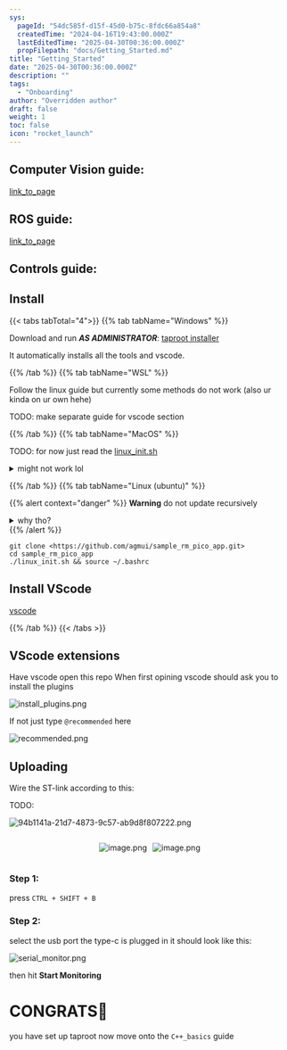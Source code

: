 ```yaml
---
sys:
  pageId: "54dc585f-d15f-45d0-b75c-8fdc66a854a8"
  createdTime: "2024-04-16T19:43:00.000Z"
  lastEditedTime: "2025-04-30T00:36:00.000Z"
  propFilepath: "docs/Getting_Started.md"
title: "Getting_Started"
date: "2025-04-30T00:36:00.000Z"
description: ""
tags:
  - "Onboarding"
author: "Overridden author"
draft: false
weight: 1
toc: false
icon: "rocket_launch"
---
```


## Computer Vision guide:

[link_to_page](86d45bc0-388b-4d26-8848-44f255f73d0e)

## ROS guide:

[link_to_page](3c76c1de-ec8f-46d6-8b0a-294005edc2d5)

## Controls guide:

## Install

{{< tabs tabTotal="4">}}
{{% tab tabName="Windows" %}}

Download and run _**AS ADMINISTRATOR**_: [taproot installer](https://github.com/Thornbots/TeachingFreshies/releases/tag/1.0)

It automatically installs all the tools and vscode.

{{% /tab %}}
{{% tab tabName="WSL" %}}

Follow the linux guide but currently some methods do not work (also ur kinda on ur own hehe)

TODO: make separate guide for vscode section

{{% /tab %}}
{{% tab tabName="MacOS" %}}

TODO: for now just read the [linux_init.sh](https://github.com/agmui/sample_rm_pico_app/blob/main/linux_init.sh)

<details>
<summary>might not work lol</summary>

`brew install libusb pkg-config`

Next install: [vscode](https://code.visualstudio.com/Download)

</details>

{{% /tab %}}
{{% tab tabName="Linux (ubuntu)" %}}

{{% alert context="danger" %}}
**Warning** do not update recursively
<details>
<summary>why tho?</summary>
There are some submodules that may go on for a while (like tinyusb) and I highly
recommend you don't need to get them.
If you want to see what submodules I update just look in `linux_init.sh`
</details>
{{% /alert %}}

```shell
git clone <https://github.com/agmui/sample_rm_pico_app.git>
cd sample_rm_pico_app
./linux_init.sh && source ~/.bashrc
```

## Install VScode

[vscode](https://code.visualstudio.com/Download)

{{% /tab %}}
{{< /tabs >}}

## VScode extensions

Have vscode open this repo
When first opining vscode should ask you to install the plugins

![install_plugins.png](https://prod-files-secure.s3.us-west-2.amazonaws.com/d518164a-d88e-44d1-a4ee-3adb3bd8bce0/89bd30f0-1825-4e77-867b-0a41ce370880/install_plugins.png?X-Amz-Algorithm=AWS4-HMAC-SHA256&X-Amz-Content-Sha256=UNSIGNED-PAYLOAD&X-Amz-Credential=ASIAZI2LB4663SQMIG6S%2F20250613%2Fus-west-2%2Fs3%2Faws4_request&X-Amz-Date=20250613T140839Z&X-Amz-Expires=3600&X-Amz-Security-Token=IQoJb3JpZ2luX2VjEC0aCXVzLXdlc3QtMiJGMEQCIGjHr0leIlFGlr21%2BpIQUvN5Wf%2BymQqTwxgKnkGbZpG6AiAhHW3hP6wMFEnlar8vGnxWeYhY%2FhLiMtRH1EGQyFWS4Cr%2FAwgWEAAaDDYzNzQyMzE4MzgwNSIMM97ycAozt5QL%2BkL3KtwDp5m7zGCN6WSagMlDKPWKZa%2Bzs17UEqxIxjP4FcKdoGSIbJutOGfFdJ3AM2%2B8VqS6YubxyYvncJW7LtZWQL0rlaUDFoOeSaQZh67UhdIjxfds9F%2FoqCM1QNlMhZKxyxcLZ%2F2h%2Fc4TVy4p5wOTXJOumJk79mNAjEHlTBm0F3u6KtniBpGx8e6W45avLD87ea3xWwED7rQ4cs%2FZJb7ERlDQnDL3oAGSfZTq%2FfajVJwtHjZEwVQDFylEJZugj8HRuiwOXFZQC9owm%2B4iYLL3jzoREOhQdU2B7v2kup3wusbzgKUAenTgTcgVCGN2VUsVbO5lfClyE5hoc5fnZGhQqgY0A%2Bgbpnt0xjSqYv86kk8Hc583b%2Fmg5XohKkxLPCHqv2OZ09ojFyps1kXrzhp65U9Nuj%2FgXnrtTPukXYNfOzsXr4XvdH2%2FPY28aU7Vz350ETg8zqu4hmGQj1ykYct%2BibMJuOFEqzS2ZUyPGocH6DRv2ScOyPcxgsIoBIVrl%2BV%2FXeJSVRWJOTg3IKhrKrfXuWHQkHK5jJd4J1%2FvJLZrb12AnY2xshbvOZEDB%2BahvqFBK3vbhELjb%2BG7tS7TInEjQ974bfIrAX2uby9Uin3xOR%2F8WH0xpB%2BDJWL9B%2BuqEYQw7LmwwgY6pgHpZyyV%2B8vfFAvTxedWdGVXkZBQ5vCnYn3Azc5fEWFZ1Co3Cm1PMaQWcA0iVpulg32QLVCnlUNOnxlPdXmCm8sKr5CHLjTX%2BR5kU0LlZkeZLnuKnDHnvDQ9h6%2Bimcf3DfHptbWLSm8jb4ZaFF8Ekgg1sNUydO5sOxfsNQ0CpzB8Xm2i93QiJpKH7VVWGjeoJjHwjtctu9XIqVd%2F4TGiqtKQu0l7mKLF&X-Amz-Signature=a1ec41c17a2c313cd6437c4ecec8e984fdc0b87b2cfbe3ca045f7c15732042d7&X-Amz-SignedHeaders=host&x-amz-checksum-mode=ENABLED&x-id=GetObject)

If not just type `@recommended` here  

![recommended.png](https://prod-files-secure.s3.us-west-2.amazonaws.com/d518164a-d88e-44d1-a4ee-3adb3bd8bce0/61e661e9-5d85-4dfc-be0d-8d2097a5e793/recommended.png?X-Amz-Algorithm=AWS4-HMAC-SHA256&X-Amz-Content-Sha256=UNSIGNED-PAYLOAD&X-Amz-Credential=ASIAZI2LB4663SQMIG6S%2F20250613%2Fus-west-2%2Fs3%2Faws4_request&X-Amz-Date=20250613T140839Z&X-Amz-Expires=3600&X-Amz-Security-Token=IQoJb3JpZ2luX2VjEC0aCXVzLXdlc3QtMiJGMEQCIGjHr0leIlFGlr21%2BpIQUvN5Wf%2BymQqTwxgKnkGbZpG6AiAhHW3hP6wMFEnlar8vGnxWeYhY%2FhLiMtRH1EGQyFWS4Cr%2FAwgWEAAaDDYzNzQyMzE4MzgwNSIMM97ycAozt5QL%2BkL3KtwDp5m7zGCN6WSagMlDKPWKZa%2Bzs17UEqxIxjP4FcKdoGSIbJutOGfFdJ3AM2%2B8VqS6YubxyYvncJW7LtZWQL0rlaUDFoOeSaQZh67UhdIjxfds9F%2FoqCM1QNlMhZKxyxcLZ%2F2h%2Fc4TVy4p5wOTXJOumJk79mNAjEHlTBm0F3u6KtniBpGx8e6W45avLD87ea3xWwED7rQ4cs%2FZJb7ERlDQnDL3oAGSfZTq%2FfajVJwtHjZEwVQDFylEJZugj8HRuiwOXFZQC9owm%2B4iYLL3jzoREOhQdU2B7v2kup3wusbzgKUAenTgTcgVCGN2VUsVbO5lfClyE5hoc5fnZGhQqgY0A%2Bgbpnt0xjSqYv86kk8Hc583b%2Fmg5XohKkxLPCHqv2OZ09ojFyps1kXrzhp65U9Nuj%2FgXnrtTPukXYNfOzsXr4XvdH2%2FPY28aU7Vz350ETg8zqu4hmGQj1ykYct%2BibMJuOFEqzS2ZUyPGocH6DRv2ScOyPcxgsIoBIVrl%2BV%2FXeJSVRWJOTg3IKhrKrfXuWHQkHK5jJd4J1%2FvJLZrb12AnY2xshbvOZEDB%2BahvqFBK3vbhELjb%2BG7tS7TInEjQ974bfIrAX2uby9Uin3xOR%2F8WH0xpB%2BDJWL9B%2BuqEYQw7LmwwgY6pgHpZyyV%2B8vfFAvTxedWdGVXkZBQ5vCnYn3Azc5fEWFZ1Co3Cm1PMaQWcA0iVpulg32QLVCnlUNOnxlPdXmCm8sKr5CHLjTX%2BR5kU0LlZkeZLnuKnDHnvDQ9h6%2Bimcf3DfHptbWLSm8jb4ZaFF8Ekgg1sNUydO5sOxfsNQ0CpzB8Xm2i93QiJpKH7VVWGjeoJjHwjtctu9XIqVd%2F4TGiqtKQu0l7mKLF&X-Amz-Signature=0d069109f62982376cd830ba13e3acdddbfff4ae5e965bfa13f6e7b38984d65f&X-Amz-SignedHeaders=host&x-amz-checksum-mode=ENABLED&x-id=GetObject)

## Uploading

Wire the ST-link according to this:

TODO:

![94b1141a-21d7-4873-9c57-ab9d8f807222.png](https://prod-files-secure.s3.us-west-2.amazonaws.com/d518164a-d88e-44d1-a4ee-3adb3bd8bce0/e5fad17d-ab82-4300-9f4c-505ab4b1202c/94b1141a-21d7-4873-9c57-ab9d8f807222.png?X-Amz-Algorithm=AWS4-HMAC-SHA256&X-Amz-Content-Sha256=UNSIGNED-PAYLOAD&X-Amz-Credential=ASIAZI2LB4663SQMIG6S%2F20250613%2Fus-west-2%2Fs3%2Faws4_request&X-Amz-Date=20250613T140839Z&X-Amz-Expires=3600&X-Amz-Security-Token=IQoJb3JpZ2luX2VjEC0aCXVzLXdlc3QtMiJGMEQCIGjHr0leIlFGlr21%2BpIQUvN5Wf%2BymQqTwxgKnkGbZpG6AiAhHW3hP6wMFEnlar8vGnxWeYhY%2FhLiMtRH1EGQyFWS4Cr%2FAwgWEAAaDDYzNzQyMzE4MzgwNSIMM97ycAozt5QL%2BkL3KtwDp5m7zGCN6WSagMlDKPWKZa%2Bzs17UEqxIxjP4FcKdoGSIbJutOGfFdJ3AM2%2B8VqS6YubxyYvncJW7LtZWQL0rlaUDFoOeSaQZh67UhdIjxfds9F%2FoqCM1QNlMhZKxyxcLZ%2F2h%2Fc4TVy4p5wOTXJOumJk79mNAjEHlTBm0F3u6KtniBpGx8e6W45avLD87ea3xWwED7rQ4cs%2FZJb7ERlDQnDL3oAGSfZTq%2FfajVJwtHjZEwVQDFylEJZugj8HRuiwOXFZQC9owm%2B4iYLL3jzoREOhQdU2B7v2kup3wusbzgKUAenTgTcgVCGN2VUsVbO5lfClyE5hoc5fnZGhQqgY0A%2Bgbpnt0xjSqYv86kk8Hc583b%2Fmg5XohKkxLPCHqv2OZ09ojFyps1kXrzhp65U9Nuj%2FgXnrtTPukXYNfOzsXr4XvdH2%2FPY28aU7Vz350ETg8zqu4hmGQj1ykYct%2BibMJuOFEqzS2ZUyPGocH6DRv2ScOyPcxgsIoBIVrl%2BV%2FXeJSVRWJOTg3IKhrKrfXuWHQkHK5jJd4J1%2FvJLZrb12AnY2xshbvOZEDB%2BahvqFBK3vbhELjb%2BG7tS7TInEjQ974bfIrAX2uby9Uin3xOR%2F8WH0xpB%2BDJWL9B%2BuqEYQw7LmwwgY6pgHpZyyV%2B8vfFAvTxedWdGVXkZBQ5vCnYn3Azc5fEWFZ1Co3Cm1PMaQWcA0iVpulg32QLVCnlUNOnxlPdXmCm8sKr5CHLjTX%2BR5kU0LlZkeZLnuKnDHnvDQ9h6%2Bimcf3DfHptbWLSm8jb4ZaFF8Ekgg1sNUydO5sOxfsNQ0CpzB8Xm2i93QiJpKH7VVWGjeoJjHwjtctu9XIqVd%2F4TGiqtKQu0l7mKLF&X-Amz-Signature=fed5ba46d6632d5a901558dc8a2f1a2cc68a0ccf16827ef8546f2c5e91a97fc8&X-Amz-SignedHeaders=host&x-amz-checksum-mode=ENABLED&x-id=GetObject)

<div style="display: flex;flex-direction: row; column-gap:10px; max-width: 630px;justify-content: center;">
<div>

![image.png](https://prod-files-secure.s3.us-west-2.amazonaws.com/d518164a-d88e-44d1-a4ee-3adb3bd8bce0/210ecb78-1116-4d7b-b9b7-2292f66fa2c2/image.png?X-Amz-Algorithm=AWS4-HMAC-SHA256&X-Amz-Content-Sha256=UNSIGNED-PAYLOAD&X-Amz-Credential=ASIAZI2LB4664TJT6DGI%2F20250613%2Fus-west-2%2Fs3%2Faws4_request&X-Amz-Date=20250613T140844Z&X-Amz-Expires=3600&X-Amz-Security-Token=IQoJb3JpZ2luX2VjECwaCXVzLXdlc3QtMiJHMEUCIQDkOQCYCImcGMejDI5w7PfqsN%2F7gwGLDkpU2%2FAWtsNRhwIgM3gondBzDnAy89neWm3FuRqZ78K%2F8xVjGAEvKf6cq38q%2FwMIFRAAGgw2Mzc0MjMxODM4MDUiDMWXZyyzS6YolaZVEircA2Zdl0l19jj0s7A2Qc0KKW848FjyoqOk%2BD83BohLmWASvu%2FONqCmlhvIl5jZdEaflzCmyno%2BgxEO%2Ft%2FPqjpbujd6w3Xpz4o648YzCtholvv%2FUmyWO3iOe27%2FYRx4T2L4mPRGcGtzuXYpRULeLHB2dR0PcjjyuF%2FQgFvAsXM9Sl3Wyx%2FMVfXtUhHwAOJKBnLxoADoLvGsXjJlm4X22xe3zt3h%2FKZkYsuCG59ksegFRxj9O4nUVKhOhwqsWD4KfJITvK%2FSk%2FAr6494PzDgkLAIrdFAp7AXi0xeLADvPa8VAkkzh2GzhEVtXxrVmnn02JsIeRkXjLo5GezSKmv3OO8XpojoVbpYEY4uJCOPK6zoroJhXc5dW5q2gF4FPB%2BBvS4eisCo71hcMW4d6p2jlF%2FWjQQwj%2BDawAFx1uwe%2FS2kYrXZOALYuYqomm3inkZwdieoPOfKfmu1cjgCqJfaQLOehVP6mlyuiDyAqYTM00XSKOzA%2FvN0gsIvA4Q7yqCtvYtpdOQwXOweE1Esp38a5bClWR6u8MM0cqxNOMfjFyALZ6tKXCQ81spl547J4%2FQ5JkLNN0ovi8rM2PrkD2%2BMtNlCwCVJRm%2FzQ1I0%2BJNbrhG6d%2FH4eFxxPXkYysLe9CtTMK6psMIGOqUBrCMN0gjoqxfePN3%2B%2FcN3iNE0Epjmj700QlvIhwmNpZtA4zLexxCVOJuKzKwWwKVQUqvfGa%2F%2FlQ1Dc%2FNAMdply5XBTz7nTI3y%2B5zC%2BcsZMwYwScGDMhuhi%2FAhxrJU5q3FVhgPuVET8RGuQZ0fZQTgc5zxVRvu%2B5s7TwahFQ3nas77x2Kc2D8cNWo%2Fdjg%2F%2Fizc1DLdZGZeHTqGPth9HDuovKg%2BjHis&X-Amz-Signature=c91ccbc8a2f5997b8cc6fc7be49f12a97cc4c1977e0cef454864d9afb74f16d5&X-Amz-SignedHeaders=host&x-amz-checksum-mode=ENABLED&x-id=GetObject)

</div>
<div>

![image.png](https://prod-files-secure.s3.us-west-2.amazonaws.com/d518164a-d88e-44d1-a4ee-3adb3bd8bce0/33a0fd0f-8ca6-4a86-8e09-26e95ded1fff/image.png?X-Amz-Algorithm=AWS4-HMAC-SHA256&X-Amz-Content-Sha256=UNSIGNED-PAYLOAD&X-Amz-Credential=ASIAZI2LB4665FXVNKSG%2F20250613%2Fus-west-2%2Fs3%2Faws4_request&X-Amz-Date=20250613T140845Z&X-Amz-Expires=3600&X-Amz-Security-Token=IQoJb3JpZ2luX2VjECwaCXVzLXdlc3QtMiJGMEQCIB5c9ZKfkq1QyxI8DG1fAtmlAzqIQ%2FWSzZyPI2TZCiO%2FAiBTRo2W2DRzY%2F4z6fXYh2TxOwXcBxZ6KBkY7G7MgLscuyr%2FAwgVEAAaDDYzNzQyMzE4MzgwNSIM6gkNJg3vcEJc3NPYKtwDHLr6FBO1cDWzXi7c8BFH7gmhnjJ59bUPGhCtdSRtU7ejfah4frfFpPh19sPw8fE%2BoGWe63pXaoY7hZk%2FaoYAmWtLSmhIYUm46xMOU%2BMygFYqvmN4Glv9KtKOv1CcvgacaTMcKBXapEwjnYZ2pqT9nvrZt1GZ2kMbVD5uiv6dWgv6JidCNZuMlbaOSHv67vTcVsPLpoJFHIDcS5S%2BNwnlYyWtKBO7to7oMt9Ndmy7i6WKfENhI%2BiVt5XReltLoDOm%2BoGAc44wOleKQKEgt5ytMs%2B%2FDZeauPWtDZOV%2BW1hKNe7gk1w3ys7xd4hrpgxTql3n%2BewhCr2UDSc4JzIfdtTHGVX%2Bl5X2R2TaKmk%2BJDNB0HKo4J%2BUfYZaEyaJEGCjPeKfsMwtfICEn9VQnFa6BU6Qj%2BlUcUefYHF7i64RCj%2BrwkMFXJ4Xqw1H4ERjZd8jGRLtbsiRs8XHaXjlkHDdroFkpEhmdPMeCzjlX6LIEywJrp7hpWdW0oyfdABlzg4K7i1Zgx7I4Ku%2BE8R%2B5WliyqQw3XIXh4HQ0VeavI3HpygxiQcLKQxljC4ETbJCHrMkmW%2BC%2FvpQ4IK30atUNdNp7CYL0m6CygCixRbnFdXNkTrhSKUXcETqzphAgORinEw2KmwwgY6pgH795seqbVBG1IcN9%2BePK423W32EfXDQik2tMVDz1sRDd11oFAdTx%2FRUbcSjIDBnacwuh96sHROwLQs51AN%2ByfHCgZTGswJfyAZUXnTLdKsevld5BKwsl2vPKBHvdnzf6sub1TqsXboM2jhUVsHD1JGgqNz99FQ5RHx7sXlnIT3ExyqF3axVr6OmPtmdlJnjss20Qh1gTB2wFqI7KMjbEa7KmS1v2hk&X-Amz-Signature=849b42e5364b6cd429eb33d4a420aee98b3360685e5e8c14e3535450f5ff7c0f&X-Amz-SignedHeaders=host&x-amz-checksum-mode=ENABLED&x-id=GetObject)

</div>
</div>

### Step 1:

press `CTRL + SHIFT + B`

### Step 2:

select the usb port the type-c is plugged in it should look like this:

![serial_monitor.png](https://prod-files-secure.s3.us-west-2.amazonaws.com/d518164a-d88e-44d1-a4ee-3adb3bd8bce0/f03f4774-05d4-4393-b6a0-d5efb6d315ab/serial_monitor.png?X-Amz-Algorithm=AWS4-HMAC-SHA256&X-Amz-Content-Sha256=UNSIGNED-PAYLOAD&X-Amz-Credential=ASIAZI2LB4663SQMIG6S%2F20250613%2Fus-west-2%2Fs3%2Faws4_request&X-Amz-Date=20250613T140839Z&X-Amz-Expires=3600&X-Amz-Security-Token=IQoJb3JpZ2luX2VjEC0aCXVzLXdlc3QtMiJGMEQCIGjHr0leIlFGlr21%2BpIQUvN5Wf%2BymQqTwxgKnkGbZpG6AiAhHW3hP6wMFEnlar8vGnxWeYhY%2FhLiMtRH1EGQyFWS4Cr%2FAwgWEAAaDDYzNzQyMzE4MzgwNSIMM97ycAozt5QL%2BkL3KtwDp5m7zGCN6WSagMlDKPWKZa%2Bzs17UEqxIxjP4FcKdoGSIbJutOGfFdJ3AM2%2B8VqS6YubxyYvncJW7LtZWQL0rlaUDFoOeSaQZh67UhdIjxfds9F%2FoqCM1QNlMhZKxyxcLZ%2F2h%2Fc4TVy4p5wOTXJOumJk79mNAjEHlTBm0F3u6KtniBpGx8e6W45avLD87ea3xWwED7rQ4cs%2FZJb7ERlDQnDL3oAGSfZTq%2FfajVJwtHjZEwVQDFylEJZugj8HRuiwOXFZQC9owm%2B4iYLL3jzoREOhQdU2B7v2kup3wusbzgKUAenTgTcgVCGN2VUsVbO5lfClyE5hoc5fnZGhQqgY0A%2Bgbpnt0xjSqYv86kk8Hc583b%2Fmg5XohKkxLPCHqv2OZ09ojFyps1kXrzhp65U9Nuj%2FgXnrtTPukXYNfOzsXr4XvdH2%2FPY28aU7Vz350ETg8zqu4hmGQj1ykYct%2BibMJuOFEqzS2ZUyPGocH6DRv2ScOyPcxgsIoBIVrl%2BV%2FXeJSVRWJOTg3IKhrKrfXuWHQkHK5jJd4J1%2FvJLZrb12AnY2xshbvOZEDB%2BahvqFBK3vbhELjb%2BG7tS7TInEjQ974bfIrAX2uby9Uin3xOR%2F8WH0xpB%2BDJWL9B%2BuqEYQw7LmwwgY6pgHpZyyV%2B8vfFAvTxedWdGVXkZBQ5vCnYn3Azc5fEWFZ1Co3Cm1PMaQWcA0iVpulg32QLVCnlUNOnxlPdXmCm8sKr5CHLjTX%2BR5kU0LlZkeZLnuKnDHnvDQ9h6%2Bimcf3DfHptbWLSm8jb4ZaFF8Ekgg1sNUydO5sOxfsNQ0CpzB8Xm2i93QiJpKH7VVWGjeoJjHwjtctu9XIqVd%2F4TGiqtKQu0l7mKLF&X-Amz-Signature=e5586f35c6c82a21238e5593aa8ad241d419cbc08866a6e6de39eda030e86199&X-Amz-SignedHeaders=host&x-amz-checksum-mode=ENABLED&x-id=GetObject)

then hit **Start Monitoring**

# CONGRATS🎉

you have set up taproot now move onto the `C++_basics` guide
